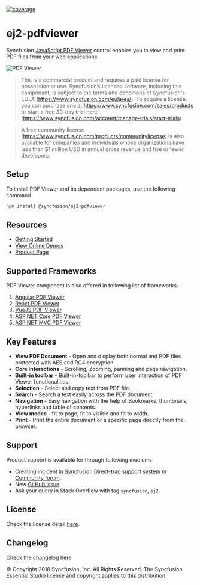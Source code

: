[![coverage](http://ej2.syncfusion.com/badges/ej2-pdfviewer/coverage.svg)](http://ej2.syncfusion.com/badges/ej2-pdfviewer)

# ej2-pdfviewer

Syncfusion [JavaScript PDF Viewer](https://www.syncfusion.com/javascript-ui-controls/js-pdf-viewer?utm_source=npm&utm_medium=listing&utm_campaign=javascript-pdf-viewer-npm) control enables you to view and print PDF files from your web applications.

![PDF Viewer](https://ej2.syncfusion.com/products/images/pdfviewer/readme.gif)

> This is a commercial product and requires a paid license for possession or use. Syncfusion’s licensed software, including this component, is subject to the terms and conditions of Syncfusion's EULA (https://www.syncfusion.com/eula/es/). To acquire a license, you can purchase one at https://www.syncfusion.com/sales/products or start a free 30-day trial here (https://www.syncfusion.com/account/manage-trials/start-trials).

> A free community license (https://www.syncfusion.com/products/communitylicense) is also available for companies and individuals whose organizations have less than $1 million USD in annual gross revenue and five or fewer developers.

## Setup

To install PDF Viewer and its dependent packages, use the following command

```sh
npm install @syncfusion/ej2-pdfviewer
```

## Resources

* [Getting Started](https://ej2.syncfusion.com/documentation/pdfviewer/getting-started/?utm_source=npm&utm_medium=listing&utm_campaign=javascript-pdf-viewer-npm)
* [View Online Demos](https://ej2.syncfusion.com/demos/?utm_source=npm&utm_medium=listing&utm_campaign=javascript-pdf-viewer-npm#/material/pdfviewer/default.html)
* [Product Page](https://www.syncfusion.com/javascript-ui-controls/js-pdf-viewer?utm_source=npm&utm_medium=listing&utm_campaign=javascript-pdf-viewer-npm)

## Supported Frameworks

PDF Viewer component is also offered in following list of frameworks.

1. [Angular PDF Viewer](https://www.syncfusion.com/angular-ui-components/angular-pdf-viewer?utm_source=npm&utm_medium=listing&utm_campaign=javascript-pdf-viewer-npm)
2. [React PDF Viewer](https://www.syncfusion.com/react-ui-components/react-pdf-viewer?utm_source=npm&utm_medium=listing&utm_campaign=javascript-pdf-viewer-npm)
3. [VueJS PDF Viewer](https://www.syncfusion.com/vue-ui-components/vue-pdf-viewer?utm_source=npm&utm_medium=listing&utm_campaign=javascript-pdf-viewer-npm)
4. [ASP.NET Core PDF Viewer](https://www.syncfusion.com/aspnet-core-ui-controls/pdf-viewer?utm_source=npm&utm_medium=listing&utm_campaign=javascript-pdf-viewer-npm)
5. [ASP.NET MVC PDF Viewer](https://www.syncfusion.com/aspnet-mvc-ui-controls/pdf-viewer?utm_source=npm&utm_medium=listing&utm_campaign=javascript-pdf-viewer-npm)

## Key Features

* **View PDF Document** - Open and display both normal and PDF files protected with AES and RC4 encryption.
* **Core interactions** - Scrolling, Zooming, panning and page navigation.
* **Built-in toolbar**  - Built-in-toolbar to perform user interaction of PDF Viewer functionalities.
* **Selection**         - Select and copy text from PDF file.
* **Search**            - Search a text easily across the PDF document.
* **Navigation**        - Easy navigation with the help of Bookmarks, thumbnails, hyperlinks and table of contents.
* **View modes**        - fit to page, fit to visible and fit to width.
* **Print**             - Print the entire document or a specific page directly from the browser.

## Support

Product support is available for through following mediums.

* Creating incident in Syncfusion [Direct-trac](https://www.syncfusion.com/support/directtrac/incidents?utm_source=npm&utm_medium=listing&utm_campaign=javascript-pdf-viewer-npm) support system or [Community forum](https://www.syncfusion.com/forums/essential-js2?utm_source=npm&utm_medium=listing&utm_campaign=javascript-pdf-viewer-npm).
* New [GitHub issue](https://github.com/syncfusion/ej2-pdfviewer/issues/new?utm_source=npm&utm_medium=listing&utm_campaign=javascript-pdf-viewer-npm).
* Ask your query in Stack Overflow with tag `syncfusion`, `ej2`.

## License

Check the license detail [here](https://github.com/syncfusion/ej2/blob/master/license?utm_source=npm&utm_medium=listing&utm_campaign=javascript-pdf-viewer-npm).

## Changelog

Check the changelog [here](https://github.com/syncfusion/ej2-pdfviewer/blob/master/CHANGELOG.md?utm_source=npm&utm_medium=listing&utm_campaign=javascript-pdf-viewer-npm)

 © Copyright 2018 Syncfusion, Inc. All Rights Reserved. The Syncfusion Essential Studio license and copyright applies to this distribution.